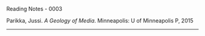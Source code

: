 Reading Notes - 0003

Parikka, Jussi. *A Geology of Media*. Minneapolis: U of Minneapolis P, 2015

----

